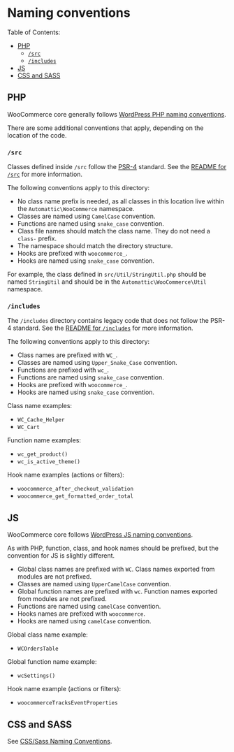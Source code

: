 # Naming conventions

Table of Contents:

- [PHP](#php)
    - [`/src`](#src)
    - [`/includes`](#includes)
- [JS](#js)
- [CSS and SASS](#css-and-sass)

## PHP

WooCommerce core generally follows [WordPress PHP naming conventions](https://make.wordpress.org/core/handbook/best-practices/coding-standards/php/#naming-conventions). 

There are some additional conventions that apply, depending on the location of the code.

### `/src`

Classes defined inside `/src` follow the [PSR-4](https://www.php-fig.org/psr/psr-4/) standard. See the [README for `/src`](../../plugins/woocommerce/src/README.md) for more information.

The following conventions apply to this directory:

- No class name prefix is needed, as all classes in this location live within the `Automattic\WooCommerce` namespace.
- Classes are named using `CamelCase` convention.
- Functions are named using `snake_case` convention.
- Class file names should match the class name. They do not need a `class-` prefix.
- The namespace should match the directory structure.
- Hooks are prefixed with `woocommerce_`.
- Hooks are named using `snake_case` convention.

For example, the class defined in `src/Util/StringUtil.php` should be named `StringUtil` and should be in the `Automattic\WooCommerce\Util` namespace.  

### `/includes`

The `/includes` directory contains legacy code that does not follow the PSR-4 standard. See the [README for `/includes`](../../plugins/woocommerce/includes/README.md) for more information.

The following conventions apply to this directory:

- Class names are prefixed with `WC_`.
- Classes are named using `Upper_Snake_Case` convention.
- Functions are prefixed with `wc_`.
- Functions are named using `snake_case` convention.
- Hooks are prefixed with `woocommerce_`.
- Hooks are named using `snake_case` convention.

Class name examples:

- `WC_Cache_Helper`
- `WC_Cart`

Function name examples:

- `wc_get_product()`
- `wc_is_active_theme()`

Hook name examples (actions or filters):

- `woocommerce_after_checkout_validation`
- `woocommerce_get_formatted_order_total`

## JS

WooCommerce core follows [WordPress JS naming conventions](https://developer.wordpress.org/coding-standards/wordpress-coding-standards/javascript/#naming-conventions).

As with PHP, function, class, and hook names should be prefixed, but the convention for JS is slightly different.

- Global class names are prefixed with `WC`. Class names exported from modules are not prefixed.
- Classes are named using `UpperCamelCase` convention.
- Global function names are prefixed with `wc`. Function names exported from modules are not prefixed.
- Functions are named using `camelCase` convention.
- Hooks names are prefixed with `woocommerce`.
- Hooks are named using `camelCase` convention.

Global class name example:

- `WCOrdersTable`

Global function name example:

- `wcSettings()`

Hook name example (actions or filters):

- `woocommerceTracksEventProperties`

## CSS and SASS

See [CSS/Sass Naming Conventions](./css-sass-naming-conventions.md).
